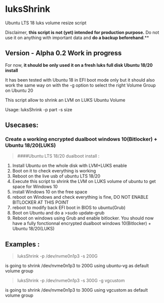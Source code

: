 # luksShrink
Ubuntu LTS 18 luks volume resize script

<p>Disclaimer, <b>this script is not (yet) intended for production purpose.</b> Do not use it on anything with important data and <b>do a backup beforehand</b>.**</p>

## Version - Alpha 0.2 Work in progress

For now, **it should be only used it on a fresh luks full disk Ubuntu 18/20 install**

<p>It has been tested with Ubuntu 18 in EFI boot mode only but it should also work the same way on with the -g option to select the right Volume Group on Ubuntu 20</p>

This script allow to shrink an LVM on LUKS Ubuntu Volume

Usage: luksShrink -p part -s size

## Usecases:

### Create a working encrypted dualboot windows 10(Bitlocker) + Ubuntu 18/20(LUKS)

>####Ubuntu LTS 18/20 dualboot install :
1. Install Ubuntu on the whole disk with LVM+LUKS enable
2. Boot on it to check everything is working
3. Reboot on the live usb of ubuntu LTS 18/20
4. Execute this script to shrink the LVM on LUKS volume of ubuntu to get space for Windows 10
5. install Windows 10 on the free space
6. reboot on Windows and check everything is fine, DO NOT ENABLE BITLOCKER AT THIS POINT
7. reboot to modify back EFI boot in BIOS to ubuntu(Grub)
8. Boot on Ubuntu and do a >sudo update-grub
9. Reboot on windows using Grub and enable bitlocker.
You should now have a fully fonctionnal encrypted dualboot windows 10(Bitlocker) + Ubuntu 18/20(LUKS)

## Examples :

>luksShrink -p /dev/nvme0n1p3 -s 200G

is going to shrink /dev/nvme0n1p3 to 200G using ubuntu-vg as default volume group

>luksShrink -p /dev/nvme0n1p3 -s 300G -g vgcustom

is going to shrink /dev/nvme0n1p3 to 300G using vgcustom as default volume group
